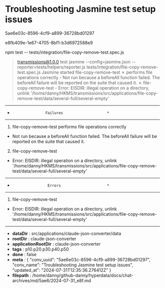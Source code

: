# Troubleshooting Jasmine test setup issues

5ae6e03c-8596-4cf9-a899-36728bd01297

e8fb409e-1e67-4705-8bf1-b3d6972588e9

npm test -- tests/integration/file-copy-remove-test.spec.js
> transmissions@1.0.0 test
> jasmine --config=jasmine.json --reporter=tests/helpers/reporter.js tests/integration/file-copy-remove-test.spec.js
Jasmine started
  file-copy-remove-test
    ✗ performs file operations correctly
      - Not run because a beforeAll function failed. The beforeAll failure will be reported on the suite that caused it.
    ✗ file-copy-remove-test
      - Error: EISDIR: illegal operation on a directory, unlink '/home/danny/HKMS/transmissions/src/applications/file-copy-remove-test/data/several-full/several-empty'
**************************************************
*                    Failures                    *
**************************************************
1) file-copy-remove-test performs file operations correctly
  - Not run because a beforeAll function failed. The beforeAll failure will be reported on the suite that caused it.
2) file-copy-remove-test
  - Error: EISDIR: illegal operation on a directory, unlink '/home/danny/HKMS/transmissions/src/applications/file-copy-remove-test/data/several-full/several-empty'
**************************************************
*                     Errors                     *
**************************************************
1) file-copy-remove-test
  - Error: EISDIR: illegal operation on a directory, unlink '/home/danny/HKMS/transmissions/src/applications/file-copy-remove-test/data/several-full/several-empty'

---

* **dataDir** : src/applications/claude-json-converter/data
* **rootDir** : claude-json-converter
* **applicationRootDir** : claude-json-converter
* **tags** : p10.p20.p30.p40.p50
* **done** : false
* **meta** : {
  "conv_uuid": "5ae6e03c-8596-4cf9-a899-36728bd01297",
  "conv_name": "Troubleshooting Jasmine test setup issues",
  "updated_at": "2024-07-31T12:35:36.276412Z"
}
* **filepath** : /home/danny/github-danny/hyperdata/docs/chat-archives/md/5ae6/2024-07-31_e8f.md